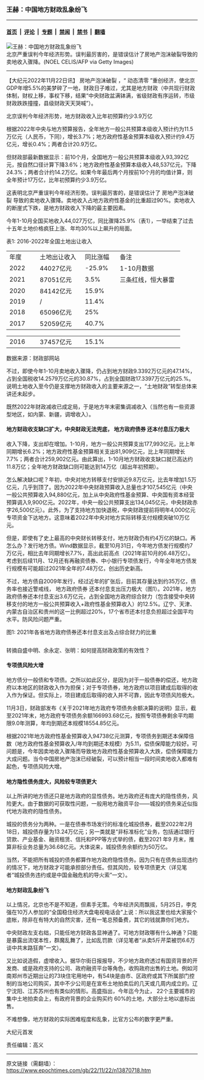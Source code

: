 ### 王赫：中国地方财政乱象纷飞

---

#### [首页](../../../..?n13870718) &nbsp;|&nbsp; [评论](../../../../../epoch-comment?n13870718) &nbsp;|&nbsp; [专题](../../../../../epoch-special?n13870718) &nbsp;|&nbsp; [禁闻](../../../../../epoch-news?n13870718) &nbsp;|&nbsp; [禁书](../../../../../books?n13870718) &nbsp;|&nbsp; [翻墙](https://github.com/gfw-breaker/nogfw/blob/master/README.md?n13870718)


<div><img alt="王赫：中国地方财政乱象纷飞" class="attachment-djy_600_400 size-djy_600_400 wp-post-image" src="https://i.epochtimes.com/assets/uploads/2022/11/id13870735-1-124--600x400.jpeg"/>
<div class="caption">
 北京严重误判今年经济形势。误判最厉害的，是错误估计了房地产泡沫破裂导致的卖地收入骤降。(NOEL CELIS/AFP via Getty Images)
</div></div><hr/><div class="post_content" id="artbody" itemprop="articleBody">
 <!-- article content begin -->
 <p>
  【大纪元2022年11月22日讯】
  <ok href="https://www.epochtimes.com/gb/tag/%E6%88%BF%E5%9C%B0%E4%BA%A7%E6%B3%A1%E6%B2%AB%E7%A0%B4%E8%A3%82.html">
   房地产泡沫破裂
  </ok>
  ，“
  <ok href="https://www.epochtimes.com/gb/tag/%E5%8A%A8%E6%80%81%E6%B8%85%E9%9B%B6.html">
   动态清零
  </ok>
  ”重创经济，使北京GDP年增5.5%的美梦碎了一地，财政日子难过，尤其是地方财政（中共现行财政体制，财权上移，事权下移，结果“中央财政盆满钵满，省级财政有序运转，市级财政跌跌撞撞，县级财政天天哭喊”）。
 </p>
 <p>
  北京误判今年经济形势，地方财政收入比年初预算约少3.9万亿
 </p>
 <p>
  根据2022年中央与地方预算报告，全年地方一般公共预算本级收入预计约为11.5万亿元（人民币，下同），增长3.7%；地方政府性基金预算本级收入预计约9.4万亿元，增长0.4%；两者合计20.9万亿。
 </p>
 <p>
  但财政部最新数据显示：前10个月，全国地方一般公共预算本级收入93,392亿元，按自然口径计算下降3.6%；地方政府性基金预算本级收入48,537亿元，下降24.3%；两者合计约14.2万亿。如果今年最后两个月按前10个月的均值计算，则全年预计17万亿，比年初预算约少3.9万亿。
 </p>
 <p>
  这表明北京严重误判今年经济形势。误判最厉害的，是错误估计了
  <ok href="https://www.epochtimes.com/gb/tag/%E6%88%BF%E5%9C%B0%E4%BA%A7%E6%B3%A1%E6%B2%AB%E7%A0%B4%E8%A3%82.html">
   房地产泡沫破裂
  </ok>
  导致的卖地收入骤降。卖地收入占地方政府性基金的比重超过90%。卖地收入的断崖式下跌，是地方财政收入下降的最主要因素。
 </p>
 <p>
  今年1-10月全国买地收入44,027万亿，同比骤降25.9%（表1），一举结束了过去十五年土地价格疯狂上涨、年均30%以上飙升的局面。
 </p>
 <p>
  表1: 2016-2022年全国土地出让收入
 </p>
 <table>
  <tbody>
   <tr>
    <td width="64">
     年度
    </td>
    <td width="103">
     土地出让收入
    </td>
    <td width="76">
     同比涨幅
    </td>
    <td width="151">
     备注
    </td>
   </tr>
   <tr>
    <td width="64">
     2022
    </td>
    <td width="103">
     44027亿元
    </td>
    <td width="76">
     -25.9%
    </td>
    <td width="151">
     1-10月数据
    </td>
   </tr>
   <tr>
    <td width="64">
     2021
    </td>
    <td width="103">
     87051亿元
    </td>
    <td width="76">
     3.5%
    </td>
    <td width="151">
     三条红线，恒大暴雷
    </td>
   </tr>
   <tr>
    <td width="64">
     2020
    </td>
    <td width="103">
     84142亿元
    </td>
    <td width="76">
     15.9%
    </td>
    <td width="151">
    </td>
   </tr>
   <tr>
    <td width="64">
     2019
    </td>
    <td width="103">
     /
    </td>
    <td width="76">
     11.4%
    </td>
    <td width="151">
    </td>
   </tr>
   <tr>
    <td width="64">
     2018
    </td>
    <td width="103">
     65096亿元
    </td>
    <td width="76">
     25%
    </td>
    <td width="151">
    </td>
   </tr>
   <tr>
    <td width="64">
     2017
    </td>
    <td width="103">
     52059亿元
    </td>
    <td width="76">
     40.7%
    </td>
    <td width="151">
    </td>
   </tr>
  </tbody>
 </table>
 <table>
  <tbody>
   <tr>
    <td width="64">
     2016
    </td>
    <td width="103">
     37457亿元
    </td>
    <td width="76">
     15.1%
    </td>
    <td width="151">
    </td>
   </tr>
  </tbody>
 </table>
 <p>
  数据来源：财政部网站
 </p>
 <p>
  不过，即使今年1-10月卖地收入骤降，仍占到地方财政9.3392万亿元的47.14%，占到全国税收14.2579万亿元的30.87%，占到全国财政17.3397万亿元的25.%。说明土地收入至今仍是支撑地方财政收入的主要来源之一，“土地财政”转型总体来讲还未起步。
 </p>
 <p>
  既然2022年财政减收已成定局，于是地方年末密集调减收入（当然也有一些资源型地区，如内蒙、新疆，调增收入）。
 </p>
 <h4>
  地方财政收支缺口扩大，中央财政无法兜底，
  <ok href="https://www.epochtimes.com/gb/tag/%E5%9C%B0%E6%96%B9%E6%94%BF%E5%BA%9C%E5%80%BA%E5%88%B8.html">
   地方政府债券
  </ok>
  还本付息压力极大
 </h4>
 <p>
  收入下降，支出却在增加。1-10月，地方一般公共预算支出177,993亿元，比上年同期增长6.2%；地方政府性基金预算相关支出81,909亿元，比上年同期增长7.7%；两者合计259,902亿元。由此算出，1-10月地方财政收支缺口就已高达约11.8万亿；全年地方财政缺口则可能达到14万亿（超出年初预期）。
 </p>
 <p>
  怎么解决缺口呢？年初，中央对地方转移支付安排近9.8万亿元，比去年增加1.5万亿元，几乎到顶了。因为2022年中央财政预算收入总量也才107,545亿元（中央一般公共预算收入94,880亿元，加上从中央政府性基金预算、中央国有资本经营预算调入9,900亿元。2022年，中央一般公共预算支出134,045亿元，中央财政赤字26,500亿元）。此外，为了支持地方加快退税，中央财政提前将明年4,000亿元专项资金下达地方。这意味着2022年中央对地方实际转移支付规模突破10万亿元。
 </p>
 <p>
  但是，即使有了史上最高的中央财长转移支付，地方财政仍有约4万亿的缺口。再怎么办？发行地方债。Wind数据显示，截至10月31日，今年地方债发行规模约7万亿元，相比去年同期增长7.7%，高出此前高点（2021年前10月的6.48万亿）。考虑到后续11月、12月还有再融资债券、中小银行专项债发行，今年全年地方债发行规模有可能超过2021年全年的7.48万亿，创出历史新高。
 </p>
 <p>
  不过，地方债自2009年发行，经过近年的扩张后，目前其存量达到约35万亿，债务率也接近警戒线，
  <ok href="https://www.epochtimes.com/gb/tag/%E5%9C%B0%E6%96%B9%E6%94%BF%E5%BA%9C%E5%80%BA%E5%88%B8.html">
   地方政府债券
  </ok>
  还本付息支出压力极大（图1）。2021年，地方政府债券还本付息支出3.6万亿元，占到全国地方政府综合财力（包含接受中央转移支付的地方一般公共预算收入+政府性基金预算收入）的12.5%。辽宁、天津、内蒙古自治区和贵州的这一比例超过20%，17个省市还本付息负担超过全国平均水平。防风险问题严重。
 </p>
 <p>
  图1: 2021年各省地方政府债券还本付息支出及占综合财力的比重
 </p>
 <p style="text-align: center;">
  <ok href="https://i.epochtimes.com/assets/uploads/2022/11/id13870721-e0426b11ddbf002f39109344cf2e8bc7.jpg">
   <img alt="" class="alignnone size-full wp-image-13870721" src="https://i.epochtimes.com/assets/uploads/2022/11/id13870721-e0426b11ddbf002f39109344cf2e8bc7.jpg"/>
  </ok>
 </p>
 <p>
  转摘自盛中明、余永定、张明：如何提高财政政策的有效性？
 </p>
 <h4>
  专项债风险大增
 </h4>
 <p>
  地方债分一般债和专项债。之所以如此区分，是因为对于一般债券的偿还，地方政府以本地区的财政收入作为担保；对于专项债券，地方政府以项目建成后取得的收入作为保证。但实际上，项目建成后取得的收入并不可靠，因此专项债风险极大。
 </p>
 <p>
  11月3日，财政部发布《关于2021年地方政府专项债务余额决算的说明》显示，截至2021年末，地方政府专项债务余额166993.68亿元，按照专项债券剩余平均期限9.0年测算，年均到期还本规模18554.85亿元。
 </p>
 <p>
  根据2021年地方政府性基金预算收入94738亿元测算，专项债务到期还本保障倍数（地方政府性基金预算收入/年均到期还本规模）为5.11，偿债保障能力较好。可问题是，今年因卖地收入骤降而导致地方政府性基金预算收入大跌，偿债保障能力大成问题。当今中国房地产泡沫已经破裂，可以预计相当一段时间卖地收入都难有起色，专项债风险大增。
 </p>
 <h4>
  地方隐性债务庞大，风险较专项债更大
 </h4>
 <p>
  以上所讲的地方债还只是地方政府的显性债务。地方政府还有庞大的隐性债务，风险更大。由于数据的可获取性问题，一般用地方融资平台——城投的债务来近似指代地方政府的隐性债务。
 </p>
 <p>
  城投的债务分为两种。一是在债券市场发行的标准化城投债券，截至2022年2月18日，城投债存量为13.24万亿元；另一类就是“非标准标化”业务，包括通过银行贷款、产业基金、融资租赁、信托和PPP等方式举的债，截至2021 年9 月末，推算非标业务总量为36.68亿元。大体说来，城投债务余额约为50万亿。
 </p>
 <p>
  当然，不能把所有城投的债务都算作地方政府隐性债务。因为只有在债务出现违约的情况下，地方财政才可能承担部分责任。但其风险，较专项债更大（详见笔者“城投债务违约或是中国金融危机的导火索”一文）。
 </p>
 <h4>
  地方财政乱象纷飞
 </h4>
 <p>
  以上情况，北京也不是不知道，但素手无策。今年经济风雨飘摇，5月25日，李克强在10万人参加的“全国稳住经济大盘电视电话会”上说：所以我这里也给大家报个底帐，除非在有特大的自然灾害，还有一笔总预备费，其它的钱就靠你们地方。
 </p>
 <p>
  中央财政左支右绌，只能任地方财政各显神通了。可地方财政哪有什么神通？只能是暴露出流氓本性，群魔乱舞了，比如乱罚款（详见笔者“从卖5斤芹菜被罚6.6万谈中共末路狂奔”一文）。
 </p>
 <p>
  又比如说造假，虚增收入。据华尔街日报报导，不少地方政府透过有国资背景的开发商、或是政府支持的公司、政府融资平台等角色，收购政府出售的土地。例如河南郑州市近期出让的73块住宅用地中，有54块是由市、区政府或其下所属部门控制的当地公司购买，其中不少公司是在宣布土地拍卖后的几天或几周内成立的。辽宁沈阳、江苏苏州也有类似的情形。高盛指出，今年迄今为止， 22个主要城市的集中土地拍卖会上，有政府背景的企业购买约 60%的土地，大部分土地以底标出售。
 </p>
 <p>
  不难想像，地方财政的实际困难程度和乱象，比官方公布的数字更严重。
 </p>
 <p>
  大纪元首发
 </p>
 <p>
  责任编辑：高义
 </p>
 <!-- article content end -->
 <div id="below_article_ad">
 </div>
</div>


---

原文链接（需翻墙）：https://www.epochtimes.com/gb/22/11/22/n13870718.htm